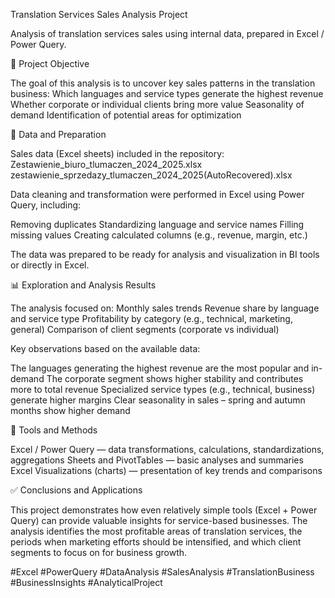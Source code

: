 Translation Services Sales Analysis Project

Analysis of translation services sales using internal data, prepared in Excel / Power Query.

🎯 Project Objective

The goal of this analysis is to uncover key sales patterns in the translation business:
Which languages and service types generate the highest revenue
Whether corporate or individual clients bring more value
Seasonality of demand
Identification of potential areas for optimization

🧩 Data and Preparation

Sales data (Excel sheets) included in the repository:
Zestawienie_biuro_tlumaczen_2024_2025.xlsx
zestawienie_sprzedazy_tlumaczen_2024_2025(AutoRecovered).xlsx

Data cleaning and transformation were performed in Excel using Power Query, including:

Removing duplicates
Standardizing language and service names
Filling missing values
Creating calculated columns (e.g., revenue, margin, etc.)

The data was prepared to be ready for analysis and visualization in BI tools or directly in Excel.

📊 Exploration and Analysis Results

The analysis focused on:
Monthly sales trends
Revenue share by language and service type
Profitability by category (e.g., technical, marketing, general)
Comparison of client segments (corporate vs individual)

Key observations based on the available data:

The languages generating the highest revenue are the most popular and in-demand
The corporate segment shows higher stability and contributes more to total revenue
Specialized service types (e.g., technical, business) generate higher margins
Clear seasonality in sales – spring and autumn months show higher demand

🧰 Tools and Methods

Excel / Power Query — data transformations, calculations, standardizations, aggregations
Sheets and PivotTables — basic analyses and summaries
Excel Visualizations (charts) — presentation of key trends and comparisons

✅ Conclusions and Applications

This project demonstrates how even relatively simple tools (Excel + Power Query) can provide valuable insights for service-based businesses.
The analysis identifies the most profitable areas of translation services, the periods when marketing efforts should be intensified, and which client segments to focus on for business growth.

#Excel #PowerQuery #DataAnalysis #SalesAnalysis #TranslationBusiness #BusinessInsights #AnalyticalProject
